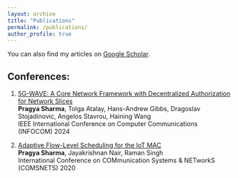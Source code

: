 ```yaml
---
layout: archive
title: "Publications"
permalink: /publications/
author_profile: true
---
```



You can also find my articles on [Google Scholar](https://scholar.google.com/citations?user=UNZRLLsAAAAJ&hl=en).

## Conferences:

1. [5G-WAVE: A Core Network Framework with Decentralized Authorization for Network Slices](https://arxiv.org/abs/2404.13242)\
**Pragya Sharma**, Tolga Atalay, Hans-Andrew Gibbs, Dragoslav Stojadinovic, Angelos Stavrou, Haining Wang\
IEEE International Conference on Computer Communications (INFOCOM) 2024

1. [Adaptive Flow-Level Scheduling for the IoT MAC](https://doi.org/10.1109/COMSNETS48256.2020.9027315)\
**Pragya Sharma**, Jayakrishnan Nair, Raman Singh\
International Conference on COMmunication Systems & NETworkS (COMSNETS) 2020